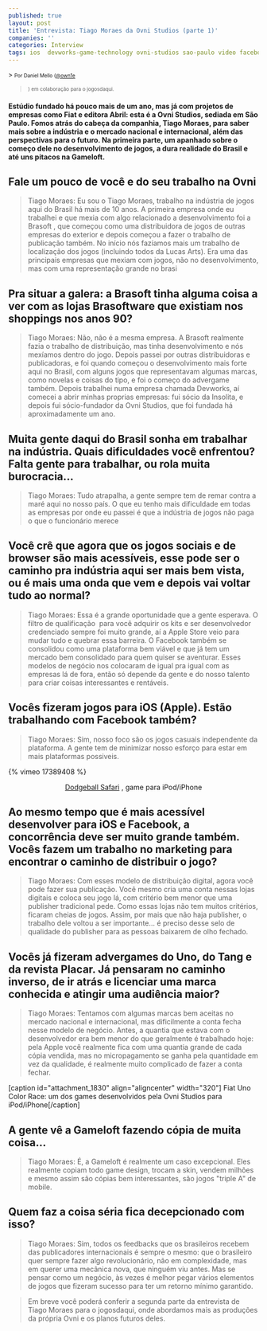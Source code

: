 ```yaml
---
published: true
layout: post
title: 'Entrevista: Tiago Moraes da Ovni Studios (parte 1)'
companies: ''
categories: Interview
tags: ios  devworks-game-technology ovni-studios sao-paulo video facebook entrevista
---
```

<span style="font-size: small;">> <span style="font-size: x-small;">Por Daniel Mello (</span><a href="http://twitter.com/#!/own1e" target="_blank"><span style="font-size: x-small;">@own1e</span></a>
> <span style="font-size: x-small;">) em c</span><span style="font-size: x-small;">olaboração para o jogosdaqui.</span></span>

#### Estúdio fundado há pouco mais de um ano, mas já com projetos de empresas como Fiat e editora Abril: esta é a Ovni Studios, sediada em São Paulo. Fomos atrás do cabeça da companhia, Tiago Moraes, para saber mais sobre a indústria e o mercado nacional e internacional, além das perspectivas para o futuro. Na primeira parte, um apanhado sobre o começo dele no desenvolvimento de jogos, a dura realidade do Brasil e até uns pitacos na Gameloft.

## Fale um pouco de você e do seu trabalho na Ovni
> Tiago Moraes: Eu sou o Tiago Moraes, trabalho na indústria de jogos aqui do Brasil há mais de 10 anos. A primeira empresa onde eu trabalhei e que mexia com algo relacionado a desenvolvimento foi a Brasoft , que começou como uma distribuidora de jogos de outras empresas do exterior e depois começou a fazer o trabalho de publicação também. No início nós fazíamos mais um trabalho de localização dos jogos (incluindo todos da Lucas Arts). Era uma das principais empresas que mexiam com jogos, não no desenvolvimento, mas com uma representação grande no brasi

## Pra situar a galera: a Brasoft tinha alguma coisa a ver com as lojas Brasoftware que existiam nos shoppings nos anos 90?
> Tiago Moraes: Não, não é a mesma empresa. A Brasoft realmente fazia o trabalho de distribuição, mas tinha desenvolvimento e nós mexíamos dentro do jogo. Depois passei por outras distribuidoras e publicadoras, e foi quando começou o desenvolvimento mais forte aqui no Brasil, com alguns jogos que representavam algumas marcas, como novelas e coisas do tipo, e foi o começo do advergame também. Depois trabalhei numa empresa chamada Devworks, aí comecei a abrir minhas proprias empresas: fui sócio da Insolita, e depois fui sócio-fundador da Ovni Studios, que foi fundada há aproximadamente um ano.

## Muita gente daqui do Brasil sonha em trabalhar na indústria. Quais dificuldades você enfrentou? Falta gente para trabalhar, ou rola muita burocracia...
> Tiago Moraes: Tudo atrapalha, a gente sempre tem de remar contra a maré aqui no nosso país. O que eu tenho mais dificuldade em todas as empresas por onde eu passei é que a indústria de jogos não paga o que o funcionário merece

## Você crê que agora que os jogos sociais e de browser são mais acessíveis, esse pode ser o caminho pra indústria aqui ser mais bem vista, ou é mais uma onda que vem e depois vai voltar tudo ao normal?
> Tiago Moraes: Essa é a grande oportunidade que a gente esperava. O filtro de qualificação  para você adquirir os kits e ser desenvolvedor credenciado sempre foi muito grande, aí a Apple Store veio para mudar tudo e quebrar essa barreira. O Facebook também se consolidou como uma plataforma bem viável e que já tem um mercado bem consolidado para quem quiser se aventurar. Esses modelos de negócio nos colocaram de igual pra igual com as empresas lá de fora, então só depende da gente e do nosso talento para criar coisas interessantes e rentáveis.

## Vocês fizeram jogos para iOS (Apple). Estão trabalhando com Facebook também?
> Tiago Moraes: Sim, nosso foco são os jogos casuais independente da plataforma. A gente tem de minimizar nosso esforço para estar em mais plataformas possiveis.

{% vimeo 17389408 %}
<center><a href="{{ site.baseurl }}/2010/12/27/dodgeball-safari/">Dodgeball Safari</a>
, game para iPod/iPhone</center>

## Ao mesmo tempo que é mais acessível desenvolver para iOS e Facebook, a concorrência deve ser muito grande também. Vocês fazem um trabalho no marketing para encontrar o caminho de distribuir o jogo?
> Tiago Moraes: Com esses modelo de distribuição digital, agora você pode fazer sua publicação. Você mesmo cria uma conta nessas lojas digitais e coloca seu jogo lá, com critério bem menor que uma publisher tradicional pede. Como essas lojas não tem muitos critérios, ficaram cheias de jogos. Assim, por mais que não haja publisher, o trabalho dele voltou a ser importante... é preciso desse selo de qualidade do publisher para as pessoas baixarem de olho fechado.

## Vocês já fizeram advergames do Uno, do Tang e da revista Placar. Já pensaram no caminho inverso, de ir atrás e licenciar uma marca conhecida e atingir uma audiência maior?
> Tiago Moraes: Tentamos com algumas marcas bem aceitas no mercado nacional e internacional, mas dificilmente a conta fecha nesse modelo de negócio. Antes, a quantia que estava com o desenvolvedor era bem menor do que geralmente é trabalhado hoje: pela Apple você realmente fica com uma quantia grande de cada cópia vendida, mas no micropagamento se ganha pela quantidade em vez da qualidade, é realmente muito complicado de fazer a conta fechar.

[caption id="attachment_1830" align="aligncenter" width="320"]
 Fiat Uno Color Race: um dos games desenvolvidos pela Ovni Studios para iPod/iPhone[/caption]

## A gente vê a Gameloft fazendo cópia de muita coisa...
> Tiago Moraes: É, a Gameloft é realmente um caso excepcional. Eles realmente copiam todo game design, trocam a skin, vendem milhões e mesmo assim são cópias bem interessantes, são jogos &quot;triple A&quot; de mobile.

## Quem faz a coisa séria fica decepcionado com isso?
> Tiago Moraes: Sim, todos os feedbacks que os brasileiros recebem das publicadores internacionais é sempre o mesmo: que o brasileiro quer sempre fazer algo revolucionário, não em complexidade, mas em querer uma mecânica nova, que ninguém viu antes. Mas se pensar como um negócio, às vezes é melhor pegar vários elementos de jogos que fizeram sucesso para ter um retorno mínimo garantido.


> Em breve você poderá conferir a segunda parte da entrevista de Tiago Moraes para o jogosdaqui, onde abordamos mais as produções da própria Ovni e os planos futuros deles.